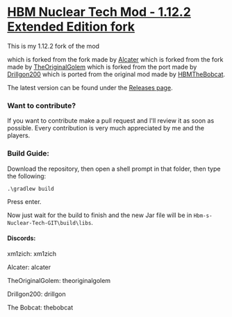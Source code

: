 # <u>**HBM Nuclear Tech Mod - 1.12.2 Extended Edition fork**</u>

This is my 1.12.2 fork of the mod

which is forked from the fork made by [Alcater](https://github.com/Alcatergit/Hbm-s-Nuclear-Tech-GIT)
which is forked from the fork made by [TheOriginalGolem](https://github.com/TheOriginalGolem/Hbm-s-Nuclear-Tech-GIT)
which is forked from the port made by [Drillgon200](https://github.com/Drillgon200/Hbm-s-Nuclear-Tech-GIT)
which is ported from the original mod made by [HBMTheBobcat](https://github.com/HbmMods/Hbm-s-Nuclear-Tech-GIT).


The latest version can be found under the [Releases page](https://github.com/xm1zich/HBM-NTM-1.12.2-GIT/releases).


### **Want to contribute?**

If you want to contribute make a pull request and I'll review it as soon as possible.
Every contribution is very much appreciated by me and the players.

### **Build Guide:**

Download the repository, then open a shell prompt in that folder, then type the following:

`.\gradlew build`

Press enter.

Now just wait for the build to finish and the new Jar file will be in `Hbm-s-Nuclear-Tech-GIT\build\libs`.


#### Discords:

xm1zich: xm1zich

Alcater: alcater

TheOriginalGolem: theoriginalgolem

Drillgon200: drillgon

The Bobcat: thebobcat
